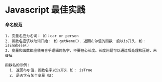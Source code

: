 # Javascript 最佳实践

#### 命名规范

    1. 变量名应为名词： 如：car or person
    2. 函数名应该以动词开始： 如 getName(). 返回布尔值的函数一般以is开头，如： isEnabele()
    3. 变量和函数都应使用合乎逻辑的名字，不要担心长度。长度问题可以通过后处理和压缩，来缓解

    函数名的示例：
      1. 返回布尔值，函数名字以is开头 如： isTrue
      2. 是否含有某个变量 如：